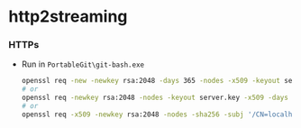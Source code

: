 http2streaming
==============
### HTTPs
- Run in `PortableGit\git-bash.exe`
  ```bash
  openssl req -new -newkey rsa:2048 -days 365 -nodes -x509 -keyout server.key -out server.crt
  # or
  openssl req -newkey rsa:2048 -nodes -keyout server.key -x509 -days 365 -out server.crt
  # or
  openssl req -x509 -newkey rsa:2048 -nodes -sha256 -subj '/CN=localhost' -keyout localhost-privkey.pem -out localhost-cert.pem
  ```
